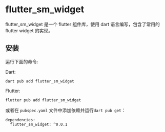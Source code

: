 # flutter_sm_widget


flutter_sm_widget 是一个 flutter 组件库，使用 dart 语言编写，包含了常用的 flutter widget 的实现。

## 安装

运行下面的命令:

Dart:

```
dart pub add flutter_sm_widget
```

Flutter:

```
flutter pub add flutter_sm_widget
```

或者在 `pubspec.yaml` 文件中添加依赖并运行`dart pub get`：

```
dependencies:
  flutter_sm_widget: ^0.0.1
```

<!-- ## 使用 -->
